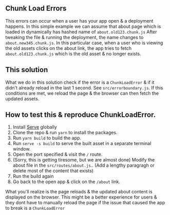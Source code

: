 ## Chunk Load Errors

This errors can occur when a user has your app open & a deployment happens.
In this simple example we can assume that about page which is loaded in dynamically has hashed name of
`about.old123.chunk.js`
After tweaking the file & running the deployment, the name changes to
`about.new345.chunk.js`.
In this particular case, when a user who is viewing the old assets clicks on the about link, the app tries to fetch `about.old123.chunk.js` which is the old asset & no longer exists.

## This solution

What we do in this solution check if the error is a `ChunkLoadError` & if it didn't already reload in the last 1 second. See `src/errorboundary.js`. If this conditions are met, we reload the page & the browser can then fetch the updated assets.

## How to test this & reproduce ChunkLoadError.

1. Install [Serve](https://www.npmjs.com/package/serve) globally
2. Clone the repo & run `yarn` to install the packages.
3. Run `yarn build` to build the app.
4. Run `serve -s build` to serve the built asset in a separate terminal window.
5. Open the port specified & visit the `/` route.
6. (Sorry, this is getting tiresome, but we are almost done) Modify the about file in the `src/routes/about.js`.. (Add a lengthy paragragh or delete most of the content that exists)
7. Run the build again
8. Go back to the open app & click on the `/about` link.

What you'll realize is the page reloads & the updated about content is displayed on the browser.
This might be a better experience for users & they dont have to manually reload the page if the issue that caused the app to break is a `ChunkLoadError`
